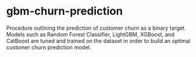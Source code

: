 # gbm-churn-prediction
Procedure outlining the prediction of customer churn as a binary target. Models such as Random Forest Classifier, LightGBM, XGBoost, and CatBoost are tuned and trained on the dataset in order to build an optimal customer churn prediction model.
